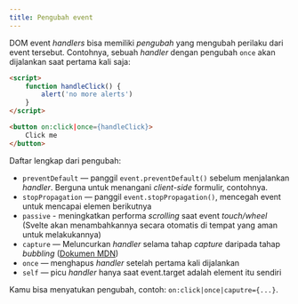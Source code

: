 ```yaml
---
title: Pengubah event
---
```


DOM event *handlers* bisa memiliki *pengubah* yang mengubah perilaku dari event tersebut. Contohnya, sebuah *handler* dengan pengubah `once` akan dijalankan saat pertama kali saja:

```html
<script>
	function handleClick() {
		alert('no more alerts')
	}
</script>

<button on:click|once={handleClick}>
	Click me
</button>
```

Daftar lengkap dari pengubah:

* `preventDefault` — panggil `event.preventDefault()` sebelum menjalankan *handler*. Berguna untuk menangani *client-side* formulir, contohnya.
* `stopPropagation` — panggil `event.stopPropagation()`, mencegah event untuk mencapai elemen berikutnya 
* `passive` - meningkatkan performa *scrolling* saat event *touch/wheel* (Svelte akan menambahkannya secara otomatis di tempat yang aman untuk melakukannya)
* `capture` — Meluncurkan *handler* selama tahap *capture* daripada tahap *bubbling* ([Dokumen MDN](https://developer.mozilla.org/en-US/docs/Learn/JavaScript/Building_blocks/Events#Event_bubbling_and_capture))
* `once` — menghapus *handler* setelah pertama kali dijalankan
* `self` — picu *handler* hanya saat event.target adalah element itu sendiri

Kamu bisa menyatukan pengubah, contoh: `on:click|once|caputre={...}`.
